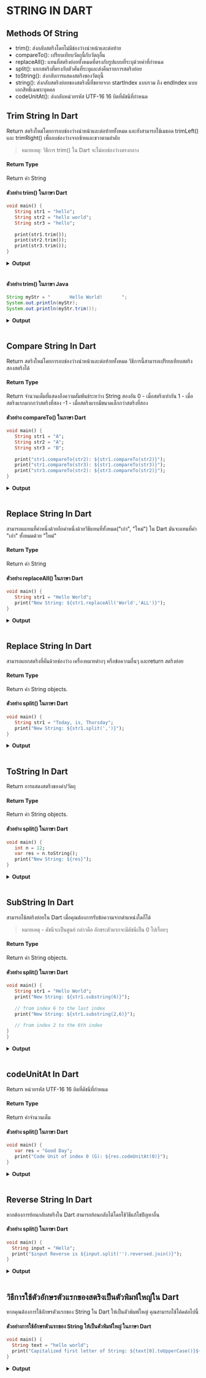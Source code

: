 # STRING IN DART

## Methods Of String
*	trim(): ส่งกลับสตริงโดยไม่มีช่องว่างนำหน้าและต่อท้าย
* compareTo(): เปรียบเทียบวัตถุนี้กับวัตถุอื่น
*  replaceAll(): แทนที่สตริงย่อยทั้งหมดที่ตรงกับรูปแบบที่ระบุด้วยค่าที่กำหนด
*   split(): แยกสตริงที่ตรงกับตัวคั่นที่ระบุและส่งคืนรายการสตริงย่อย
*    toString(): ส่งกลับการแสดงสตริงของวัตถุนี้
* string(): ส่งกลับสตริงย่อยของสตริงนี้ที่ขยายจาก startIndex แบบรวม ถึง endIndex แบบเอกสิทธิ์เฉพาะบุคคล
*  codeUnitAt(): ส่งกลับหน่วยรหัส UTF-16 16 บิตที่ดัชนีที่กำหนด

## Trim String In Dart

   Return สตริงใหม่โดยการลบช่องว่างนำหน้าและต่อท้ายทั้งหมด และยังสามารถใช้เมธอด trimLeft() และ trimRight() เพื่อลบช่องว่างจากซ้ายและขวาตามลำดับ

> หมายเหตุ: วิธีการ trim() ใน Dart จะไม่ลบช่องว่างตรงกลาง 

#### Return Type
   Return ค่า String

#### ตัวอย่าง trim() ในภาษา Dart
```dart
void main() { 
   String str1 = "hello"; 
   String str2 = "hello world"; 
   String str3 = "hello"; 
   
   print(str1.trim()); 
   print(str2.trim()); 
   print(str3.trim()); 
}
```
<details>
  <summary><strong>Output</strong></summary>
  <pre><code>hello 
hello world 
hello</code></pre>
</details>
<br>

#### ตัวอย่าง trim() ในภาษา Java
```java
String myStr = "       Hello World!       ";
System.out.println(myStr);
System.out.println(myStr.trim());
```
<details>
  <summary><strong>Output</strong></summary>
  <pre><code>Hello World!       
Hello World!</code></pre>
</details>
<br>

## Compare String In Dart

  Return สตริงใหม่โดยการลบช่องว่างนำหน้าและต่อท้ายทั้งหมด วิธีการนี้สามารถเปรียบเทียบสตริงสองสตริงได้ 

#### Return Type
   Return จำนวนเต็มที่แสดงถึงความสัมพันธ์ระหว่าง String สองอัน
      0 - เมื่อสตริงเท่ากัน
      1 - เมื่อสตริงแรกมากกว่าสตริงที่สอง
      -1 - เมื่อสตริงแรกมีขนาดเล็กกว่าสตริงที่สอง

   #### ตัวอย่าง compareTo() ในภาษา Dart
```dart
void main() { 
   String str1 = "A"; 
   String str2 = "A"; 
   String str3 = "B"; 
   
   print("str1.compareTo(str2): ${str1.compareTo(str2)}"); 
   print("str1.compareTo(str3): ${str1.compareTo(str3)}"); 
   print("str3.compareTo(str2): ${str3.compareTo(str2)}"); 
} 
```
<details>
  <summary><strong>Output</strong></summary>
  <pre><code>str1.compareTo(str2): 0 
str1.compareTo(str3): -1 
str3.compareTo(str2): 1 </code></pre>
</details>
<br>

## Replace String In Dart

   สามารถแแทนที่ค่าหนึ่งด้วยอีกค่าหนึ่งด้วยวิธีแทนที่ทั้งหมด("เก่า", "ใหม่") ใน Dart มันจะแทนที่คำ "เก่า" ทั้งหมดด้วย "ใหม่" 

#### Return Type
   Return ค่า String


  #### ตัวอย่าง replaceAll() ในภาษา Dart
```dart
void main() { 
   String str1 = "Hello World"; 
   print("New String: ${str1.replaceAll('World','ALL')}"); 
} 
```
<details>
  <summary><strong>Output</strong></summary>
  <pre><code>New String: Hello ALL </code></pre>
</details>
<br>

## Replace String In Dart

สามารถแยกสตริงที่คั่นด้วยช่องว่าง เครื่องหมายต่างๆ หรือข้อความอื่นๆ และreturn สตริงย่อย

#### Return Type
   Return ค่า String objects.


  #### ตัวอย่าง split() ในภาษา Dart
```dart
void main() { 
   String str1 = "Today, is, Thursday"; 
   print("New String: ${str1.split(',')}"); 
} 
```
<details>
  <summary><strong>Output</strong></summary>
  <pre><code>New String: [Today,  is,  Thursday]</code></pre>
</details>
<br>

## ToString In Dart

Return การแสดงสตริงของค่า/วัตถุ

#### Return Type
   Return ค่า String objects.


  #### ตัวอย่าง split() ในภาษา Dart
```dart
void main() { 
   int n = 12; 
   var res = n.toString(); 
   print("New String: ${res}");
}   
```
<details>
  <summary><strong>Output</strong></summary>
  <pre><code>New String: 12</code></pre>
</details>
<br>

## SubString In Dart

สามารถใช้สตริงย่อยใน Dart เมื่อคุณต้องการรับข้อความจากตำแหน่งใดก็ได้

> หมายเหตุ - ดัชนีจะเป็นศูนย์ กล่าวคือ อักขระตัวแรกจะมีดัชนีเป็น 0 ไปเรื่อยๆ

#### Return Type
   Return ค่า String objects.


  #### ตัวอย่าง split() ในภาษา Dart
```dart
void main() { 
   String str1 = "Hello World"; 
   print("New String: ${str1.substring(6)}"); 
   
   // from index 6 to the last index 
   print("New String: ${str1.substring(2,6)}"); 
   
   // from index 2 to the 6th index 
} 
}   
```
<details>
  <summary><strong>Output</strong></summary>
  <pre><code>New String: World 
New String: llo </code></pre>
</details>
<br>

## codeUnitAt In Dart
Return หน่วยรหัส UTF-16 16 บิตที่ดัชนีที่กำหนด

#### Return Type
   Return ค่าจำนวนเต็ม


  #### ตัวอย่าง split() ในภาษา Dart
```dart
void main() { 
   var res = "Good Day"; 
   print("Code Unit of index 0 (G): ${res.codeUnitAt(0)}");  
}  
```
<details>
  <summary><strong>Output</strong></summary>
  <pre><code>Code Unit of index 0 (G): 71   </code></pre>
</details>
<br>

## Reverse String In Dart

หากต้องการย้อนกลับสตริงใน Dart สามารถย้อนกลับได้โดยใช้วิธีแก้ไขปัญหาอื่น 

#### ตัวอย่าง split() ในภาษา Dart
```dart
void main() { 
  String input = "Hello"; 
  print("$input Reverse is ${input.split('').reversed.join()}"); 
} 
```
<details>
  <summary><strong>Output</strong></summary>
  <pre><code>Hello Reverse is olleH </code></pre>
</details>
<br>

## วิธีการใช้ตัวอักษรตัวแรกของสตริงเป็นตัวพิมพ์ใหญ่ใน Dart

หากคุณต้องการใช้อักษรตัวแรกของ String ใน Dart ให้เป็นตัวพิมพ์ใหญ่ คุณสามารถใช้โค้ดต่อไปนี้

#### ตัวอย่างการใช้อักษรตัวแรกของ String ให้เป็นตัวพิมพ์ใหญ่ ในภาษา Dart
```dart
void main() { 
  String text = "hello world"; 
  print("Capitalized first letter of String: ${text[0].toUpperCase()}${text.substring(1)}"); 
}
```
<details>
  <summary><strong>Output</strong></summary>
  <pre><code>Capitalized first letter of String: Hello world</code></pre>
</details>
<br>
